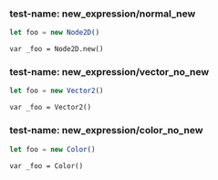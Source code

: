 
### test-name: new_expression/normal_new

```typescript
let foo = new Node2D()
```
```gdscript
var _foo = Node2D.new()
```


### test-name: new_expression/vector_no_new

```typescript
let foo = new Vector2()
```
```gdscript
var _foo = Vector2()
```


### test-name: new_expression/color_no_new

```typescript
let foo = new Color()
```
```gdscript
var _foo = Color()
```

